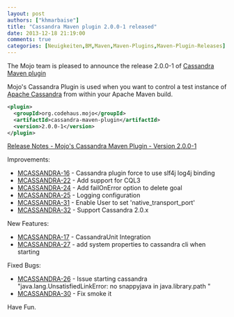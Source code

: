 ```yaml
---
layout: post
authors: ["khmarbaise"]
title: "Cassandra Maven plugin 2.0.0-1 released"
date: 2013-12-18 21:19:00
comments: true
categories: [Neuigkeiten,BM,Maven,Maven-Plugins,Maven-Plugin-Releases]
---
```

The Mojo team is pleased to announce the release 2.0.0-1 of [Cassandra
Maven plugin](http://mojo.codehaus.org/cassandra-maven-plugin/)

Mojo's Cassandra Plugin is used when you want to control a test
instance of [Apache Cassandra](http://cassandra.apache.org/) 
from within your Apache Maven build.

``` xml
<plugin>
  <groupId>org.codehaus.mojo</groupId>
  <artifactId>cassandra-maven-plugin</artifactId>
  <version>2.0.0-1</version>
</plugin>
```

<!-- more -->

[Release Notes - Mojo's Cassandra Maven Plugin - Version 2.0.0-1](http://jira.codehaus.org/secure/ReleaseNote.jspa?projectId=12121&version=19821)

Improvements:

 * [MCASSANDRA-16](https://issues.apache.org/jira/browse/MCASSANDRA-16) - Cassandra plugin force to use slf4j log4j binding
 * [MCASSANDRA-22](https://issues.apache.org/jira/browse/MCASSANDRA-22) - Add support for CQL3
 * [MCASSANDRA-24](https://issues.apache.org/jira/browse/MCASSANDRA-24) - Add failOnError option to delete goal
 * [MCASSANDRA-25](https://issues.apache.org/jira/browse/MCASSANDRA-25) - Logging configuration
 * [MCASSANDRA-31](https://issues.apache.org/jira/browse/MCASSANDRA-31) - Enable User to set 'native_transport_port'
 * [MCASSANDRA-32](https://issues.apache.org/jira/browse/MCASSANDRA-32) - Support Cassandra 2.0.x

New Features:

 * [MCASSANDRA-17](https://issues.apache.org/jira/browse/MCASSANDRA-17) - CassandraUnit Integration
 * [MCASSANDRA-27](https://issues.apache.org/jira/browse/MCASSANDRA-27) - add system properties to cassandra cli when starting

Fixed Bugs:

 * [MCASSANDRA-26](https://issues.apache.org/jira/browse/MCASSANDRA-26) - Issue starting cassandra "java.lang.UnsatisfiedLinkError: no snappyjava in java.library.path "
 * [MCASSANDRA-30](https://issues.apache.org/jira/browse/MCASSANDRA-30) - Fix smoke it

Have Fun.
